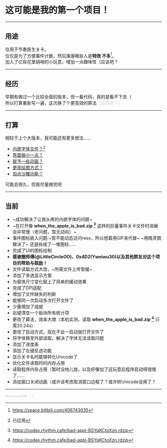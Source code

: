# 这可能是我的第一个项目！  
- - -  
## 用途  
仅用于节奏医生关卡。  
仅仅是为了方便事件计数，然后康康哪些人是**特效 不多**[^1]。  
加入了亿些花里胡哨的小玩意，增加一点趣味性（应该吧？
[^1]: https://space.bilibili.com/406743035
- - -
## 经历  
早期有做过一个比较全面的版本，但一看代码，真的是看不下去（  
所以打算重新写一遍，这次换了个更高效的算法<font color=#cccccc>（应该吧？）</font>  
- - -  
## 打算  
相较于上个大版本，我可能还有更多想法……  
* <u>内嵌字体文件？[^2]</u>  
* <u>界面做小一点？</u>  
* <u>赋予一些动画？</u>  
* <u>更改绘图方式？</u>
* <u>加点沙雕功能？</u>  

可能会很久，但我尽量做完吧  
[^2]: 已应用
- - -
## 当前
* ~成功解决了让我头疼的内嵌字体的问题~
* ~在打开像 **when_the_apple_is_bad.zip [^3]** 这样的巨量事件关卡文件时进展会非常慢（老问题，暂无动向）~
* 事件图标嵌入问题:~暂不能动态访问resx，所以想着用GIF来代替~ ~用精灵图解决了~ 还是拆成了一堆图标……
* 完成了UI的图标绘制
* **感谢圈师傅(@LittleCircleOO)、0x4D2(Yweiwu30)以及其他群友对这个项目的帮助与鼓励！**
* 文件读取方式大改，~所需文件上传暂缓~
* 添加了多选显示方案
* 为窗体尺寸变化赋上了简单的缓动效果
* 完成了DPI适配
* 增加了文件缺失的判断
* 能够同一次启动多次打开文件了
* 少量增加了成就
* 右键清空一个板块所有统计项
* 更改了算法，效率大增（本机实测，读取 **when_the_apple_is_bad.zip [^3]** 只需20.24s）
* 更改了启动方式，现在不会一启动就打开文件了
* 将字体移至外部读取，解决了字体无法读取问题
* 添加了进度条
* 添加了左键反选功能
* 显示关卡名时能够转化Unicode了
* 优化文件读取时的内存占用
* 读取程序内存占用（暂时没地儿放，以及好像加了这玩意后程序启动得很慢了……
* 添加窗口关闭动画（或许该考虑取消窗口边框了？或许转Unicode没用了？

- - -
<font color=#cccccc size=1>Markdown好难（（（</font>  
[^3]: https://codex.rhythm.cafe/bad-appl-BSYqKCtoXzn.rdzip
